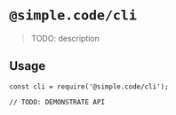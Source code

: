 # `@simple.code/cli`

> TODO: description

## Usage

```
const cli = require('@simple.code/cli');

// TODO: DEMONSTRATE API
```

